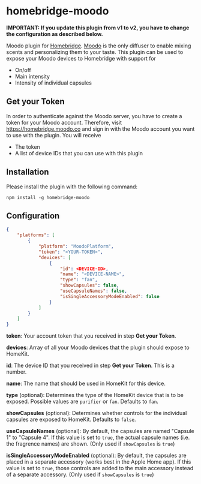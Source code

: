 # homebridge-moodo

**IMPORTANT: If you update this plugin from v1 to v2, you have to change the configuration as described below.**

Moodo plugin for [Homebridge](https://github.com/nfarina/homebridge). [Moodo](https://moodo.co) is the only diffuser to enable mixing scents and personalizing them to your taste.
This plugin can be used to expose your Moodo devices to Homebridge with support for
* On/off
* Main intensity
* Intensity of individual capsules

## Get your Token

In order to authenticate against the Moodo server, you have to create a token for your Moodo account. Therefore, visit https://homebridge.moodo.co and sign in with the Moodo account you want to use with the plugin. You will receive
* The token
* A list of device IDs that you can use with this plugin

## Installation

Please install the plugin with the following command:

```
npm install -g homebridge-moodo
```

## Configuration

```json
{
    "platforms": [
        {
            "platform": "MoodoPlatform",
            "token": "<YOUR-TOKEN>",
            "devices": [
                {
                    "id": <DEVICE-ID>,
                    "name": "<DEVICE-NAME>",
                    "type": "fan",
                    "showCapsules": false,
                    "useCapsuleNames": false,
                    "isSingleAccessoryModeEnabled": false
                }
            ]
        }
    ]
}
```

**token**: Your account token that you received in step **Get your Token**.

**devices**: Array of all your Moodo devices that the plugin should expose to HomeKit.

**id**: The device ID that you received in step **Get your Token**. This is a number.

**name**: The name that should be used in HomeKit for this device.

**type** (optional): Determines the type of the HomeKit device that is to be exposed. Possible values are `purifier` or `fan`. Defaults to `fan`.

**showCapsules** (optional): Determines whether controls for the individual capsules are exposed to HomeKit. Defaults to `false`.

**useCapsuleNames** (optional): By default, the capsules are named "Capsule 1" to "Capsule 4". If this value is set to `true`, the actual capsule names (i.e. the fragrence names) are shown. (Only used if `showCapsules` is `true`)

**isSingleAccessoryModeEnabled** (optional): By default, the capsules are placed in a separate accessory (works best in the Apple Home app). If this value is set to `true`, those controls are added to the main accessory instead of a separate accessory. (Only used if `showCapsules` is `true`)

